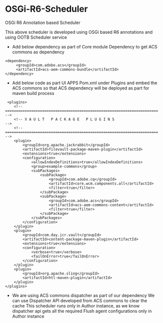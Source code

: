 # OSGi-R6-Scheduler
OSGi R6 Annotation based Scheduler

This above scheduler is developed using OSGi based R6 annotations and using OOTB Scheduler service

* Add below dependency as part of Core module Dependency to get ACS commons as dependency
```
<dependency>
     <groupId>com.adobe.acs</groupId>
     <artifactId>acs-aem-commons-bundle</artifactId>
</dependency>
```

* Add below code as part UI APPS Pom.xml under Plugins and embed the ACS commons so that ACS dependency will be deployed as part for maven build process
```
 <plugins>
    <!-- ====================================================================== -->
    <!-- V A U L T   P A C K A G E   P L U G I N S                              -->
    <!-- ====================================================================== -->
    <plugin>
        <groupId>org.apache.jackrabbit</groupId>
        <artifactId>filevault-package-maven-plugin</artifactId>
        <extensions>true</extensions>
        <configuration>
            <allowIndexDefinitions>true</allowIndexDefinitions>
            <group>example-commons</group>
            <subPackages>
                <subPackage>
                    <groupId>com.adobe.cq</groupId>
                    <artifactId>core.wcm.components.all</artifactId>
                    <filter>true</filter>
                </subPackage>
                <subPackage>
                    <groupId>com.adobe.acs</groupId>
                    <artifactId>acs-aem-commons-content</artifactId>
                    <filter>true</filter>
                </subPackage>
            </subPackages>
        </configuration>
    </plugin>
    <plugin>
        <groupId>com.day.jcr.vault</groupId>
        <artifactId>content-package-maven-plugin</artifactId>
        <extensions>true</extensions>
        <configuration>
            <verbose>true</verbose>
            <failOnError>true</failOnError>
        </configuration>
    </plugin>
    <plugin>
        <groupId>org.apache.sling</groupId>
        <artifactId>htl-maven-plugin</artifactId>
    </plugin>
</plugins>
```

* We are using ACS commons dispatcher as part of our dependency 
We can use Dispatcher API developed from ACS commons to clear the cache
This scheduler runs only in Author instance, as we know dispatcher api gets all the required Flush agent configurations only in Author instance
 

 

